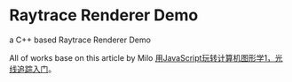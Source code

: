 # Raytrace Renderer Demo
a C++ based Raytrace Renderer Demo

All of works base on this article by Milo [用JavaScript玩转计算机图形学1，光线追踪入门](http://www.cnblogs.com/miloyip/archive/2010/03/29/1698953.html)。
